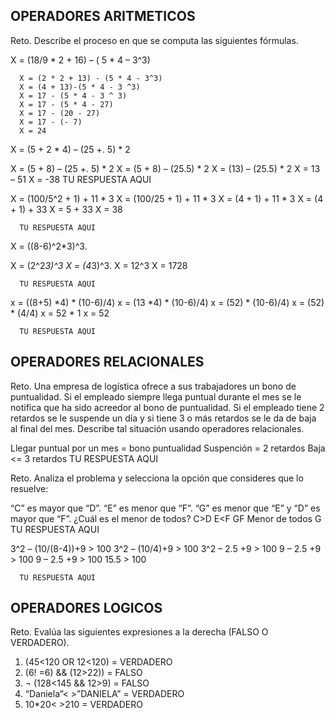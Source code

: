 ## OPERADORES ARITMETICOS
Reto. Describe el proceso en que se computa las siguientes fórmulas.

X = (18/9 * 2 + 16) – ( 5 * 4 – 3^3)

      X = (2 * 2 + 13) - (5 * 4 - 3^3)
      X = (4 + 13)-(5 * 4 - 3 ^3)
      X = 17 - (5 * 4 - 3 ^ 3)
      X = 17 - (5 * 4 - 27)
      X = 17 - (20 - 27)
      X = 17 - (- 7)
      X = 24

X = (5 + 2 * 4) – (25 +. 5) * 2

X = (5 + 8) – (25 +. 5) * 2
X = (5 + 8) – (25.5) * 2
X = (13) – (25.5) * 2
X = 13 – 51
X = -38
      TU RESPUESTA AQUI

X = (100/5^2 + 1) + 11 * 3
X = (100/25 + 1) + 11 * 3
X = (4 + 1) + 11 * 3
X = (4 + 1) + 33
X = 5 + 33
X = 38

      TU RESPUESTA AQUI

X = ((8-6)^2*3)^3.

X = (2^2*3)^3
X = (4*3)^3.
X = 12^3
X = 1728

      TU RESPUESTA AQUI

x = ((8+5) *4) * (10-6)/4) 
x = (13 *4) * (10-6)/4) 
x = (52) * (10-6)/4) 
x = (52) * (4/4) 
x = 52 * 1
x = 52

      TU RESPUESTA AQUI

## OPERADORES RELACIONALES
Reto. Una empresa de logística ofrece a sus trabajadores un bono de
puntualidad. Si el empleado siempre llega puntual durante el mes se le
notifica que ha sido acreedor al bono de puntualidad. Si el empleado tiene
2 retardos se le suspende un día y si tiene 3 o más retardos se le da de
baja al final del mes. Describe tal situación usando operadores
relacionales.

Llegar puntual por un mes = bono puntualidad
Suspención = 2 retardos
Baja <= 3 retardos
      TU RESPUESTA AQUI

Reto. Analiza el problema y selecciona la opción que consideres que lo
resuelve:

“C” es mayor que “D”. “E” es menor que “F”. “G” es menor que “E” y “D” es
mayor que “F”. ¿Cuál es el menor de todos?
C>D
E<F
G<E
D>F
Menor de todos G
      TU RESPUESTA AQUI

3^2 – (10/(8-4))+9 > 100 
3^2 – (10/4)+9 > 100 
3^2 – 2.5 +9 > 100 
9 – 2.5 +9 > 100 
9 – 2.5 +9 > 100 
15.5 > 100

      TU RESPUESTA AQUI

## OPERADORES LOGICOS
Reto. Evalúa las siguientes expresiones a la derecha (FALSO O VERDADERO).
1) (45<120 OR 12<120) = VERDADERO
2) (6! =6) && (12>22)) = FALSO
3) ¬ (128<145 && 12>9) = FALSO
4) “Daniela”< >”DANIELA” = VERDADERO
5) 10*20< >210 = VERDADERO
